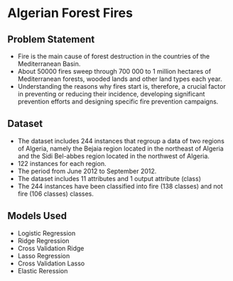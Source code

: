 # Algerian Forest Fires

## Problem Statement
- Fire is the main cause of forest destruction in the countries of the Mediterranean Basin.
- About 50000 fires sweep through 700 000 to 1 million hectares of Mediterranean forests, wooded lands and other land types each year.
- Understanding the reasons why fires start is, therefore, a crucial factor in preventing or reducing their incidence, developing significant prevention efforts and designing specific fire prevention campaigns.

## Dataset
- The dataset includes 244 instances that regroup a data of two regions of Algeria, namely the Bejaia region located in the northeast of Algeria and the Sidi Bel-abbes region located in the northwest of Algeria.
- 122 instances for each region.
- The period from June 2012 to September 2012.
- The dataset includes 11 attributes and 1 output attribute (class)
- The 244 instances have been classified into fire (138 classes) and not fire (106 classes) classes.

## Models Used

- Logistic Regression
- Ridge Regression
- Cross Validation Ridge
- Lasso Regression
- Cross Validation Lasso
- Elastic Reression
